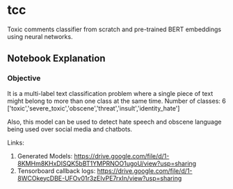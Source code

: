 # tcc
Toxic comments classifier from scratch and pre-trained BERT embeddings using neural networks.

## Notebook Explanation
### Objective
It is a multi-label text classification problem where a single piece of text might belong to more than one class at the same time.
Number of classes: 6 ['toxic','severe_toxic','obscene','threat','insult','identity_hate']

Also, this model can be used to detect hate speech and obscene language being used over social media and chatbots.

Links:

1. Generated Models: https://drive.google.com/file/d/1-8KMHm8KHxDISQK5bBT1YMPRNOO1ugoU/view?usp=sharing
2. Tensorboard callback logs: https://drive.google.com/file/d/1-8WCOkeycDBE-UFOv01r3zEIvPE7rxIn/view?usp=sharing
